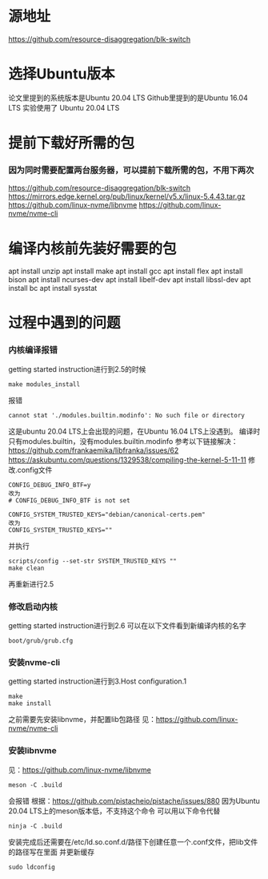 # 源地址
https://github.com/resource-disaggregation/blk-switch

# 选择Ubuntu版本
论文里提到的系统版本是Ubuntu 20.04 LTS
Github里提到的是Ubuntu 16.04 LTS
实验使用了 Ubuntu 20.04 LTS

# 提前下载好所需的包
### 因为同时需要配置两台服务器，可以提前下载所需的包，不用下两次
https://github.com/resource-disaggregation/blk-switch
https://mirrors.edge.kernel.org/pub/linux/kernel/v5.x/linux-5.4.43.tar.gz
https://github.com/linux-nvme/libnvme
https://github.com/linux-nvme/nvme-cli

# 编译内核前先装好需要的包
apt install unzip
apt install make
apt install gcc
apt install flex
apt install bison
apt install ncurses-dev
apt install libelf-dev
apt install libssl-dev
apt install bc
apt install sysstat

# 过程中遇到的问题
### 内核编译报错
getting started instruction进行到2.5的时候
```
make modules_install
```
报错
```
cannot stat './modules.builtin.modinfo': No such file or directory
```
这是ubuntu 20.04 LTS上会出现的问题，在Ubuntu 16.04 LTS上没遇到。
编译时只有modules.builtin，没有modules.builtin.modinfo
参考以下链接解决：
https://github.com/frankaemika/libfranka/issues/62
https://askubuntu.com/questions/1329538/compiling-the-kernel-5-11-11
修改.config文件
```
CONFIG_DEBUG_INFO_BTF=y
改为
# CONFIG_DEBUG_INFO_BTF is not set

CONFIG_SYSTEM_TRUSTED_KEYS="debian/canonical-certs.pem"
改为
CONFIG_SYSTEM_TRUSTED_KEYS=""
```
并执行
```
scripts/config --set-str SYSTEM_TRUSTED_KEYS ""
make clean
```
再重新进行2.5

### 修改启动内核
getting started instruction进行到2.6
可以在以下文件看到新编译内核的名字
```
boot/grub/grub.cfg
```

### 安装nvme-cli
getting started instruction进行到3.Host configuration.1
```
make
make install
```
之前需要先安装libnvme，并配置lib包路径
见：https://github.com/linux-nvme/nvme-cli

### 安装libnvme
见：https://github.com/linux-nvme/libnvme
```
meson -C .build
```
会报错
根据：https://github.com/pistacheio/pistache/issues/880
因为Ubuntu 20.04 LTS上的meson版本低，不支持这个命令
可以用以下命令代替
```
ninja -C .build
```
安装完成后还需要在/etc/ld.so.conf.d/路径下创建任意一个.conf文件，把lib文件的路径写在里面
并更新缓存
```
sudo ldconfig
```